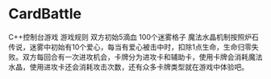 # CardBattle
C++控制台游戏 游戏规则 双方初始5滴血 100个迷雾格子 魔法水晶机制按照炉石传说，迷雾中初始有10个爱心，每当有爱心被击中时，扣除1点生命，生命归零失败。双方每回合有一次进攻机会，卡牌分为进攻卡和辅助卡，使用卡牌会消耗魔法水晶，使用进攻卡还会消耗攻击次数，还有众多卡牌类型就在游戏中体验吧。

